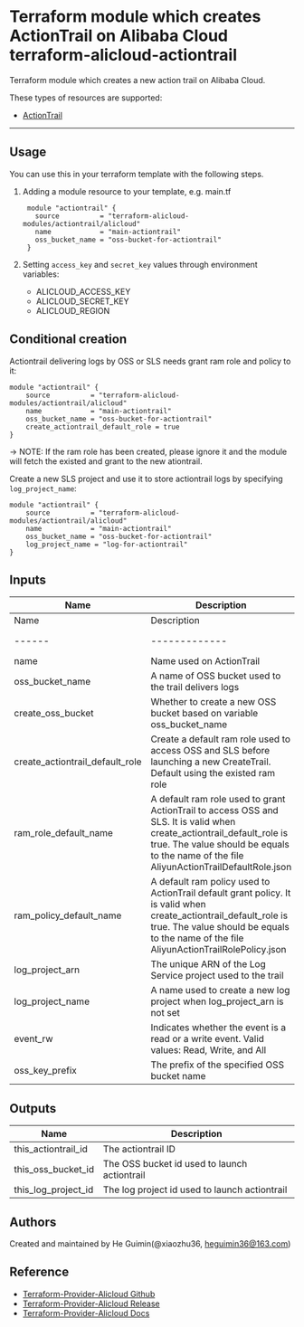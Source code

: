 Terraform module which creates ActionTrail on Alibaba Cloud
terraform-alicloud-actiontrail
====================================================================

Terraform module which creates a new action trail on Alibaba Cloud.

These types of resources are supported:

* [ActionTrail](https://www.terraform.io/docs/providers/alicloud/r/actiontrail.html)

----------------------

Usage
-----
You can use this in your terraform template with the following steps.

1. Adding a module resource to your template, e.g. main.tf

    ```hcl
     module "actiontrail" {
       source          = "terraform-alicloud-modules/actiontrail/alicloud"
       name            = "main-actiontrail"
       oss_bucket_name = "oss-bucket-for-actiontrail"
     }
    ```

2. Setting `access_key` and `secret_key` values through environment variables:

    - ALICLOUD_ACCESS_KEY
    - ALICLOUD_SECRET_KEY
    - ALICLOUD_REGION

## Conditional creation

Actiontrail delivering logs by OSS or SLS needs grant ram role and policy to it:

```hcl
module "actiontrail" {
    source          = "terraform-alicloud-modules/actiontrail/alicloud"
    name            = "main-actiontrail"
    oss_bucket_name = "oss-bucket-for-actiontrail"
    create_actiontrail_default_role = true
}
```
-> NOTE: If the ram role has been created, please ignore it and the module will fetch the existed and grant to the new ationtrail.

Create a new SLS project and use it to store actiontrail logs by specifying `log_project_name`:

```hcl
module "actiontrail" {
    source          = "terraform-alicloud-modules/actiontrail/alicloud"
    name            = "main-actiontrail"
    oss_bucket_name = "oss-bucket-for-actiontrail"
    log_project_name = "log-for-actiontrail"
}
```

## Inputs

| Name | Description | Type | Default | Required |
|------|-------------|:----:|:-----:|:-----:|
| Name | Description | Type | Default | Required |
|------|-------------|:----:|:-----:|:-----:|
| name | Name used on ActionTrail | string | - | yes |
| oss_bucket_name | A name of OSS bucket used to the trail delivers logs | string | - | yes |
| create_oss_bucket | Whether to create a new OSS bucket based on variable oss_bucket_name | bool | false | no |
| create_actiontrail_default_role | Create a default ram role used to access OSS and SLS before launching a new CreateTrail. Default using the existed ram role | bool | false | no |
| ram_role_default_name | A default ram role used to grant ActionTrail to access OSS and SLS. It is valid when create_actiontrail_default_role is true. The value should be equals to the name of the file AliyunActionTrailDefaultRole.json | string | AliyunActionTrailDefaultRole | no |
| ram_policy_default_name | A default ram policy used to ActionTrail default grant policy. It is valid when create_actiontrail_default_role is true. The value should be equals to the name of the file AliyunActionTrailRolePolicy.json | string | AliyunActionTrailRolePolicy | no |
| log_project_arn | The unique ARN of the Log Service project used to the trail | string | "" | no |
| log_project_name | A name used to create a new log project when log_project_arn is not set | string | "" | no |
| event_rw | Indicates whether the event is a read or a write event. Valid values: Read, Write, and All | string | Write | no |
| oss_key_prefix | The prefix of the specified OSS bucket name | string | "" | no |

## Outputs

| Name | Description |
|------|-------------|
| this_actiontrail_id | The actiontrail ID |
| this_oss_bucket_id | The OSS bucket id used to launch actiontrail |
| this_log_project_id | The log project id used to launch actiontrail |

Authors
-------
Created and maintained by He Guimin(@xiaozhu36, heguimin36@163.com)

Reference
---------
* [Terraform-Provider-Alicloud Github](https://github.com/terraform-providers/terraform-provider-alicloud)
* [Terraform-Provider-Alicloud Release](https://releases.hashicorp.com/terraform-provider-alicloud/)
* [Terraform-Provider-Alicloud Docs](https://www.terraform.io/docs/providers/alicloud/index.html)



